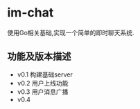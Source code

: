 # im-chat
使用Go相关基础,实现一个简单的即时聊天系统.


## 功能及版本描述
- v0.1 构建基础server
- v0.2 用户上线功能
- v0.3 用户消息广播
- v0.4 


